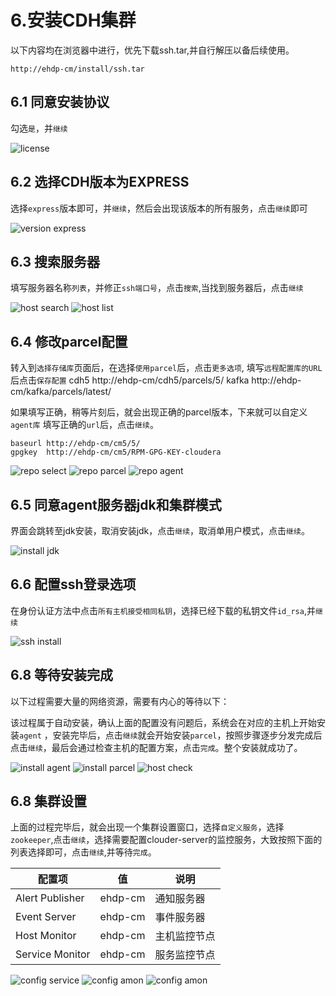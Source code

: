 # 6.安装CDH集群
以下内容均在浏览器中进行，优先下载ssh.tar,并自行解压以备后续使用。

	http://ehdp-cm/install/ssh.tar

## 6.1 同意安装协议

勾选`是`，并`继续`

![license](../img/6_001_license.png)

## 6.2 选择CDH版本为EXPRESS

选择`express`版本即可，并`继续`，然后会出现该版本的所有服务，点击`继续`即可

![version express](../img/6_002_version.png)

## 6.3 搜索服务器
填写服务器名称`列表`，并修正`ssh端口号`，点击`搜索`,当找到服务器后，点击`继续`

![host search](../img/6_003_host_search.png)
![host list](../img/6_004_host_list.png)

## 6.4 修改parcel配置
转入到`选择存储库`页面后，在选择`使用parcel`后，点击`更多选项`,
填写`远程配置库的URL` 后点击`保存配置`
	cdh5  http://ehdp-cm/cdh5/parcels/5/
	kafka http://ehdp-cm/kafka/parcels/latest/

如果填写正确，稍等片刻后，就会出现正确的parcel版本，下来就可以自定义`agent库`
填写正确的`url`后，点击`继续`。

	baseurl http://ehdp-cm/cm5/5/
	gpgkey  http://ehdp-cm/cm5/RPM-GPG-KEY-cloudera

![repo select](../img/6_005_repo_select.png)
![repo parcel](../img/6_006_repo_parcel.png)
![repo agent](../img/6_007_repo_agent.png)

## 6.5 同意agent服务器jdk和集群模式
界面会跳转至jdk安装，取消安装jdk，点击`继续`，取消单用户模式，点击`继续`。

![install jdk](../img/6_008_jdk.png)


## 6.6 配置ssh登录选项
在身份认证方法中点击`所有主机接受相同私钥`，选择已经下载的私钥文件`id_rsa`,并`继续`

![ssh install](../img/6_009_ssh.png)

## 6.8 等待安装完成
以下过程需要大量的网络资源，需要有内心的等待以下：


该过程属于自动安装，确认上面的配置没有问题后，系统会在对应的主机上开始安装`agent`
，安装完毕后，点击`继续`就会开始安装`parcel`，按照步骤逐步分发完成后点击`继续`，最后会通过检查主机的配置方案，点击`完成`。整个安装就成功了。

![install agent](../img/6_010_install_agent.png)
![install parcel](../img/6_011_install_parcel.png)
![host check](../img/6_012_install_check.png)

## 6.8 集群设置
上面的过程完毕后，就会出现一个集群设置窗口，选择`自定义服务`，选择`zookeeper`,点击`继续`，选择需要配置clouder-server的监控服务，大致按照下面的列表选择即可，点击`继续`,并等待`完成`。

| 配置项   | 值 | 说明 |
| ------------ | ------------- | ------------- |
| Alert Publisher 	| ehdp-cm |  通知服务器 |
| Event Server 	|ehdp-cm |  事件服务器 |
| Host Monitor  | ehdp-cm |  主机监控节点 |
| Service Monitor  | ehdp-cm | 服务监控节点 |


![config service](../img/6_013_service.png)
![config amon](../img/6_014_amon.png)
![config amon](../img/6_015_amon_config.png)
